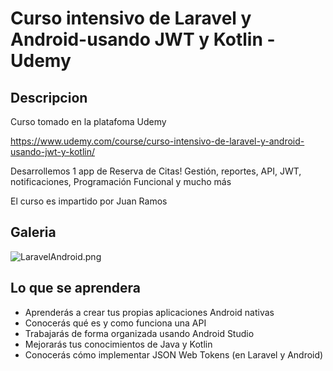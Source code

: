 # Curso intensivo de Laravel y Android-usando JWT y Kotlin - Udemy

## Descripcion 

Curso tomado en la platafoma Udemy

https://www.udemy.com/course/curso-intensivo-de-laravel-y-android-usando-jwt-y-kotlin/

Desarrollemos 1 app de Reserva de Citas! Gestión, reportes, API, JWT, notificaciones, Programación Funcional y mucho más

El curso es impartido por Juan Ramos

## Galeria

![LaravelAndroid.png](imagenesRepo/LaravelAndroid.png)

## Lo que se aprendera 

- Aprenderás a crear tus propias aplicaciones Android nativas
- Conocerás qué es y como funciona una API
- Trabajarás de forma organizada usando Android Studio
- Mejorarás tus conocimientos de Java y Kotlin
- Conocerás cómo implementar JSON Web Tokens (en Laravel y Android)

